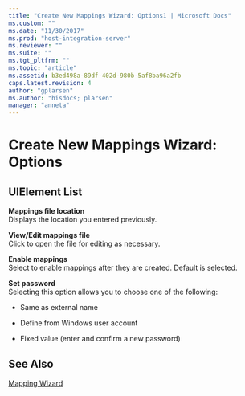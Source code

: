 ```yaml
---
title: "Create New Mappings Wizard: Options1 | Microsoft Docs"
ms.custom: ""
ms.date: "11/30/2017"
ms.prod: "host-integration-server"
ms.reviewer: ""
ms.suite: ""
ms.tgt_pltfrm: ""
ms.topic: "article"
ms.assetid: b3ed498a-89df-402d-980b-5af8ba96a2fb
caps.latest.revision: 4
author: "gplarsen"
ms.author: "hisdocs; plarsen"
manager: "anneta"
---
```

# Create New Mappings Wizard: Options
## UIElement List  
 **Mappings file location**  
 Displays the location you entered previously.  
  
 **View/Edit mappings file**  
 Click to open the file for editing as necessary.  
  
 **Enable mappings**  
 Select to enable mappings after they are created. Default is selected.  
  
 **Set password**  
 Selecting this option allows you to choose one of the following:  
  
-   Same as external name  
  
-   Define from Windows user account  
  
-   Fixed value (enter and confirm a new password)  
  
## See Also  
 [Mapping Wizard](../core/mapping-wizard1.md)